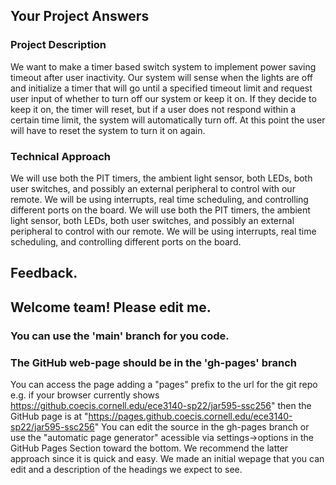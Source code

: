 ## Your Project Answers

### Project Description

We want to make a timer based switch system to implement power saving timeout after user inactivity. Our system will sense when the lights are off and initialize a timer that will go until a specified timeout limit and request user input of whether to turn off our system or keep it on. If they decide to keep it on, the timer will reset, but if a user does not respond within a certain time limit, the system will automatically turn off. At this point the user will have to reset the system to turn it on again.
### Technical Approach

We will use both the PIT timers, the ambient light sensor, both LEDs, both user switches, and possibly an external peripheral to control with our remote. We will be using interrupts, real time scheduling, and controlling different ports on the board.
We will use both the PIT timers, the ambient light sensor, both LEDs, both user switches, and possibly an external peripheral to control with our remote. We will be using interrupts, real time scheduling, and controlling different ports on the board.

## Feedback.

## Welcome team! Please edit me.
### You can use the 'main' branch for you code.
### The GitHub web-page should be in the 'gh-pages' branch
You can access the page adding a "pages" prefix to the url for the git repo e.g. if your browser currently shows https://github.coecis.cornell.edu/ece3140-sp22/jar595-ssc256" then the GitHub page is at "https://pages.github.coecis.cornell.edu/ece3140-sp22/jar595-ssc256" You can edit the source in the gh-pages branch or use the "automatic page generator" acessible via settings->options in the GitHub Pages Section toward the bottom. We recommend the latter approach since it is quick and easy. We made an initial wepage that you can edit and a description of the headings we expect to see.